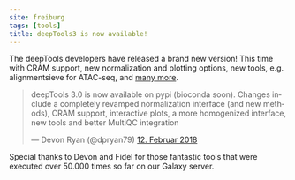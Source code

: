 ```yaml
---
site: freiburg
tags: [tools]
title: deepTools3 is now available!
---
```


The deepTools developers have released a brand new version! This time with CRAM support, new normalization and plotting
options, new tools, e.g. alignmentsieve for ATAC-seq, and [many more](https://github.com/deeptools/deepTools/blob/master/CHANGES.txt
).

<blockquote class="twitter-tweet" data-lang="de"><p lang="en" dir="ltr">deepTools 3.0 is now available on pypi (bioconda soon). Changes include a completely revamped normalization interface (and new methods), CRAM support, interactive plots,  a more homogenized interface, new tools and better MultiQC integration</p>&mdash; Devon Ryan (@dpryan79) <a href="https://twitter.com/dpryan79/status/963061179311632384?ref_src=twsrc%5Etfw">12. Februar 2018</a></blockquote>

Special thanks to Devon and Fidel for those fantastic tools that were executed over 50.000 times so far on our Galaxy server.

